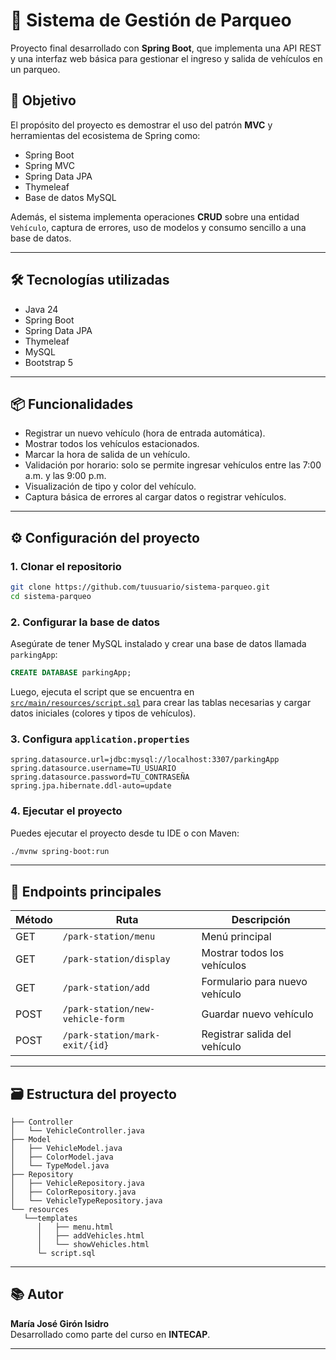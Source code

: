 # 🚗 Sistema de Gestión de Parqueo

Proyecto final desarrollado con **Spring Boot**, que implementa una API REST y una interfaz web básica para gestionar el ingreso y salida de vehículos en un parqueo.

## 📌 Objetivo

El propósito del proyecto es demostrar el uso del patrón **MVC** y herramientas del ecosistema de Spring como:

- Spring Boot
- Spring MVC
- Spring Data JPA
- Thymeleaf
- Base de datos MySQL

Además, el sistema implementa operaciones **CRUD** sobre una entidad `Vehículo`, captura de errores, uso de modelos y consumo sencillo a una base de datos.

---

## 🛠️ Tecnologías utilizadas

- Java 24
- Spring Boot
- Spring Data JPA
- Thymeleaf
- MySQL
- Bootstrap 5

---

## 📦 Funcionalidades

- Registrar un nuevo vehículo (hora de entrada automática).
- Mostrar todos los vehículos estacionados.
- Marcar la hora de salida de un vehículo.
- Validación por horario: solo se permite ingresar vehículos entre las 7:00 a.m. y las 9:00 p.m.
- Visualización de tipo y color del vehículo.
- Captura básica de errores al cargar datos o registrar vehículos.

---

## ⚙️ Configuración del proyecto

### 1. Clonar el repositorio

```bash
git clone https://github.com/tuusuario/sistema-parqueo.git
cd sistema-parqueo
```

### 2. Configurar la base de datos

Asegúrate de tener MySQL instalado y crear una base de datos llamada `parkingApp`:

```sql
CREATE DATABASE parkingApp;
```

Luego, ejecuta el script que se encuentra en [`src/main/resources/script.sql`](src/main/resources/script.sql) para crear las tablas necesarias y cargar datos iniciales (colores y tipos de vehículos).

### 3. Configura `application.properties`

```properties
spring.datasource.url=jdbc:mysql://localhost:3307/parkingApp
spring.datasource.username=TU_USUARIO
spring.datasource.password=TU_CONTRASEÑA
spring.jpa.hibernate.ddl-auto=update
```

### 4. Ejecutar el proyecto

Puedes ejecutar el proyecto desde tu IDE o con Maven:

```bash
./mvnw spring-boot:run
```

---

## 🧪 Endpoints principales

| Método | Ruta                           | Descripción                      |
|--------|--------------------------------|----------------------------------|
| GET    | `/park-station/menu`          | Menú principal                   |
| GET    | `/park-station/display`       | Mostrar todos los vehículos     |
| GET    | `/park-station/add`           | Formulario para nuevo vehículo  |
| POST   | `/park-station/new-vehicle-form` | Guardar nuevo vehículo       |
| POST   | `/park-station/mark-exit/{id}`  | Registrar salida del vehículo |

---

## 🗃️ Estructura del proyecto

```
├── Controller
│   └── VehicleController.java
├── Model
│   ├── VehicleModel.java
│   ├── ColorModel.java
│   └── TypeModel.java
├── Repository
│   ├── VehicleRepository.java
│   ├── ColorRepository.java
│   └── VehicleTypeRepository.java
└── resources
   └──templates
      │   ├── menu.html
      │   ├── addVehicles.html
      │   └── showVehicles.html
      └─ script.sql
```
---

## 📚 Autor

**María José Girón Isidro**  
Desarrollado como parte del curso en **INTECAP**.

---
